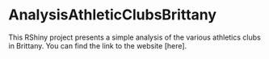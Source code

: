 # AnalysisAthleticClubsBrittany
This RShiny project presents a simple analysis of the various athletics clubs in Brittany. You can find the link to the website [here].

